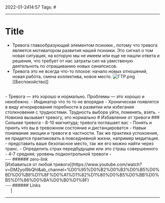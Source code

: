 2022-01-2414:57
Tags: #

---
# Title
- Тревога главообразующий элементом психики., потому что тревога является мотиватором развития нашей психики. Это сигнал о том новая ситуация, на которую мы не имеем или еще не нашли ответа и решения, что требует от нас затраты сил на увмственую деятельноть по отращиванию новых синапсисов. 
- Тревога это не всегда что-то плохое: начало новых отношений, новая работа, смена коллектива, новое место.
![ГТР.png](app://local/D%3A%5CGDrive%5CmySynsStorage%5CMySkills%5Cmind%5CT-psyho%5C%D0%93%D0%A2%D0%A0.png?1643356532134)
[[Беспокойство]]
</br>
- Тревога — это хорошо и нормально. Проблемы  — это хорошо и неизбежно. 
- Индикатор что то то не впорядке
- Хроническая появлятся в виду игнорирования поребности в развитии или избегания столкновения с трудностями. Трудность выбора уйти, поменять, взять.
- Новизна вызывает тревогу, это нормально
# Избавление от тревоги
### Сильная тревога
- 8-10 магнитуда; тревога поглашает вас
	- Понять и принть что вы в тревожном состояние и дистанцироватся
	- Навык понимание эмоции и тревоги в частности.  Так же практика успокоения, ее придется практиковать в повседневной жизни, например медитация. 
	- представить ваше безопасное место, так же его можно найти через транс. 
	- Определить страх передбудущем или это страш совершенного
- 4-7 средняя; уровень подконтрольной тревоги
- 
</br>
---
###### zero-link </br>
[Избавиться от любой тревоги](https://www.youtube.com/watch?v=DM2yoI9bQhI&ab_channel=%D0%95%D0%B2%D0%B3%D0%B5%D0%BD%D0%B8%D1%8F%D0%A1%D1%82%D1%80%D0%B5%D0%BB%D0%B5%D1%86%D0%BA%D0%B0%D1%8F)
</br>
---
###### Links </br>
 &emsp; | &emsp; 


---
